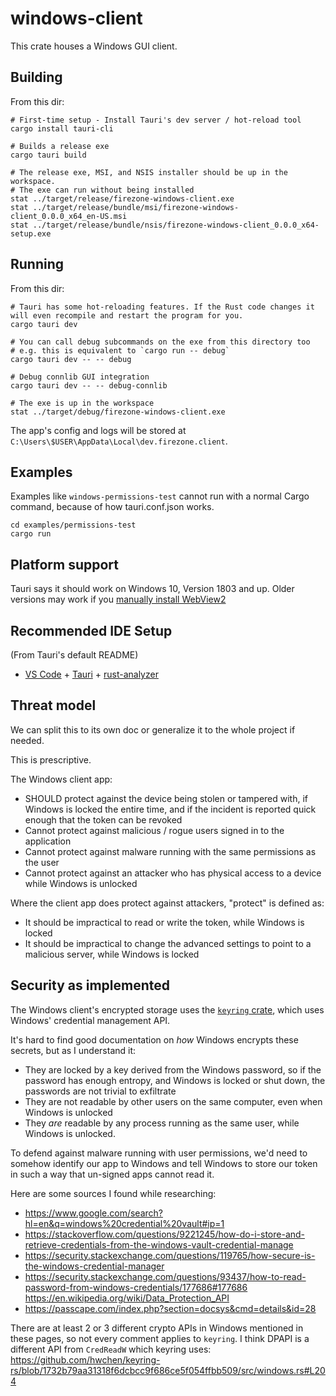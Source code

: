# windows-client

This crate houses a Windows GUI client.

## Building

From this dir:

```
# First-time setup - Install Tauri's dev server / hot-reload tool
cargo install tauri-cli

# Builds a release exe
cargo tauri build

# The release exe, MSI, and NSIS installer should be up in the workspace.
# The exe can run without being installed
stat ../target/release/firezone-windows-client.exe
stat ../target/release/bundle/msi/firezone-windows-client_0.0.0_x64_en-US.msi
stat ../target/release/bundle/nsis/firezone-windows-client_0.0.0_x64-setup.exe
```

## Running

From this dir:

```
# Tauri has some hot-reloading features. If the Rust code changes it will even recompile and restart the program for you.
cargo tauri dev

# You can call debug subcommands on the exe from this directory too
# e.g. this is equivalent to `cargo run -- debug`
cargo tauri dev -- -- debug

# Debug connlib GUI integration
cargo tauri dev -- -- debug-connlib

# The exe is up in the workspace
stat ../target/debug/firezone-windows-client.exe
```

The app's config and logs will be stored at `C:\Users\$USER\AppData\Local\dev.firezone.client`.

## Examples

Examples like `windows-permissions-test` cannot run with a normal Cargo command, because of how tauri.conf.json works.

```
cd examples/permissions-test
cargo run
```

## Platform support

Tauri says it should work on Windows 10, Version 1803 and up. Older versions may work if you [manually install WebView2](https://tauri.app/v1/guides/getting-started/prerequisites#2-webview2)

## Recommended IDE Setup

(From Tauri's default README)

- [VS Code](https://code.visualstudio.com/) + [Tauri](https://marketplace.visualstudio.com/items?itemName=tauri-apps.tauri-vscode) + [rust-analyzer](https://marketplace.visualstudio.com/items?itemName=rust-lang.rust-analyzer)

## Threat model

We can split this to its own doc or generalize it to the whole project if needed.

This is prescriptive.

The Windows client app:

- SHOULD protect against the device being stolen or tampered with, if Windows is locked the entire time, and if the incident is reported quick enough that the token can be revoked
- Cannot protect against malicious / rogue users signed in to the application
- Cannot protect against malware running with the same permissions as the user
- Cannot protect against an attacker who has physical access to a device while Windows is unlocked

Where the client app does protect against attackers, "protect" is defined as:

- It should be impractical to read or write the token, while Windows is locked
- It should be impractical to change the advanced settings to point to a malicious server, while Windows is locked

## Security as implemented

The Windows client's encrypted storage uses the [`keyring` crate](https://crates.io/crates/keyring), which uses Windows' credential management API.

It's hard to find good documentation on _how_ Windows encrypts these secrets, but as I understand it:

- They are locked by a key derived from the Windows password, so if the password has enough entropy, and Windows is locked or shut down, the passwords are not trivial to exfiltrate
- They are not readable by other users on the same computer, even when Windows is unlocked
- They _are_ readable by any process running as the same user, while Windows is unlocked.

To defend against malware running with user permissions, we'd need to somehow identify our app to Windows and tell Windows to store our token in such a way that un-signed apps cannot read it.

Here are some sources I found while researching:

- https://www.google.com/search?hl=en&q=windows%20credential%20vault#ip=1
- https://stackoverflow.com/questions/9221245/how-do-i-store-and-retrieve-credentials-from-the-windows-vault-credential-manage
- https://security.stackexchange.com/questions/119765/how-secure-is-the-windows-credential-manager
- https://security.stackexchange.com/questions/93437/how-to-read-password-from-windows-credentials/177686#177686
https://en.wikipedia.org/wiki/Data_Protection_API
- https://passcape.com/index.php?section=docsys&cmd=details&id=28

There are at least 2 or 3 different crypto APIs in Windows mentioned in these pages, so not every comment applies to `keyring`. I think DPAPI is a different API from `CredReadW` which keyring uses: https://github.com/hwchen/keyring-rs/blob/1732b79aa31318f6dcbcc9f686ce5f054ffbb509/src/windows.rs#L204

